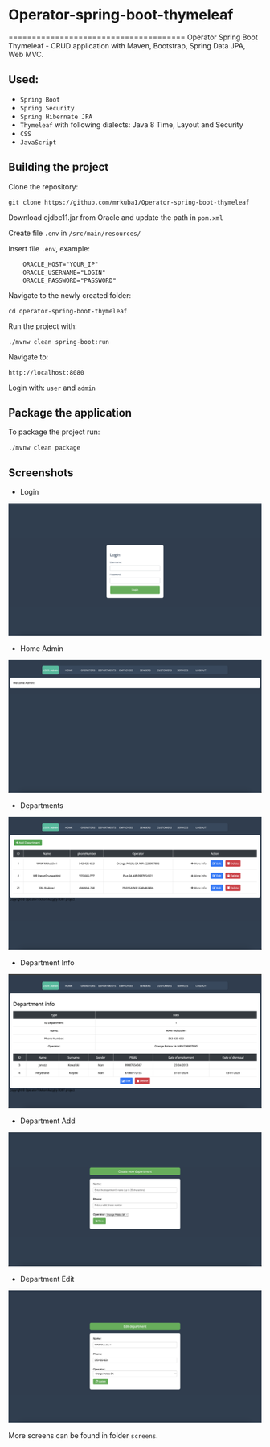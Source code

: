 # Operator-spring-boot-thymeleaf
======================================
Operator Spring Boot Thymeleaf - CRUD application with Maven, Bootstrap, Spring Data JPA, Web MVC.

Used:
-------------
- `Spring Boot`
- `Spring Security`
- `Spring Hibernate JPA`
- `Thymeleaf` with following dialects: Java 8 Time, Layout and Security
- `CSS`
- `JavaScript`


Building the project
--------------------

Clone the repository:

    git clone https://github.com/mrkuba1/Operator-spring-boot-thymeleaf

Download ojdbc11.jar from Oracle and update the path in `pom.xml`

Create file `.env` in `/src/main/resources/`

Insert file `.env`, example:
```
    ORACLE_HOST="YOUR_IP"
    ORACLE_USERNAME="LOGIN"
    ORACLE_PASSWORD="PASSWORD"
```

Navigate to the newly created folder:

    cd operator-spring-boot-thymeleaf

Run the project with:

    ./mvnw clean spring-boot:run

Navigate to:

    http://localhost:8080

Login with: `user` and `admin`

Package the application
-----------------------

To package the project run:

    ./mvnw clean package

Screenshots
-----------

- Login

![login](screens/loginpanel/logowanie.png)

- Home Admin

![admin_home](screens/admin/HomeAdmin.png)

- Departments

![admin_departments](screens/admin/Department/Departments.png)

- Department Info

![admin_department_info](screens/admin/Department/DepartmentInfo.png)

- Department Add

![admin_department_add](screens/admin/Department/DepartmentAdd.png)

- Department Edit

![admin_department_edit](screens/admin/Department/DepartmentEdit.png)

More screens can be found in folder `screens`.

